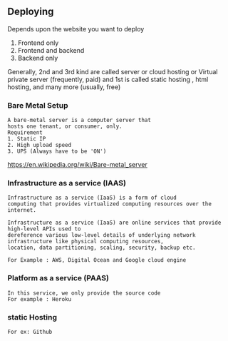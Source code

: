 ## Deploying 
Depends upon the website you want to deploy 
1. Frontend only
2. Frontend and backend 
3. Backend only

Generally, 2nd and 3rd kind are called server or cloud hosting or Virtual private server (frequently, paid)
and 1st is called static hosting , html hosting, and many more (usually, free)

### Bare Metal Setup
    A bare-metal server is a computer server that 
    hosts one tenant, or consumer, only.
    Requirement
    1. Static IP 
    2. High upload speed
    3. UPS (Always have to be 'ON')

https://en.wikipedia.org/wiki/Bare-metal_server 

### Infrastructure as a service  (IAAS)
    Infrastructure as a service (IaaS) is a form of cloud 
    computing that provides virtualized computing resources over the internet.
    
    Infrastructure as a service (IaaS) are online services that provide high-level APIs used to 
    dereference various low-level details of underlying network 
    infrastructure like physical computing resources,
    location, data partitioning, scaling, security, backup etc.
    
    For Example : AWS, Digital Ocean and Google cloud engine

### Platform as a service (PAAS)
    In this service, we only provide the source code 
    For example : Heroku

### static Hosting 
    For ex: Github
